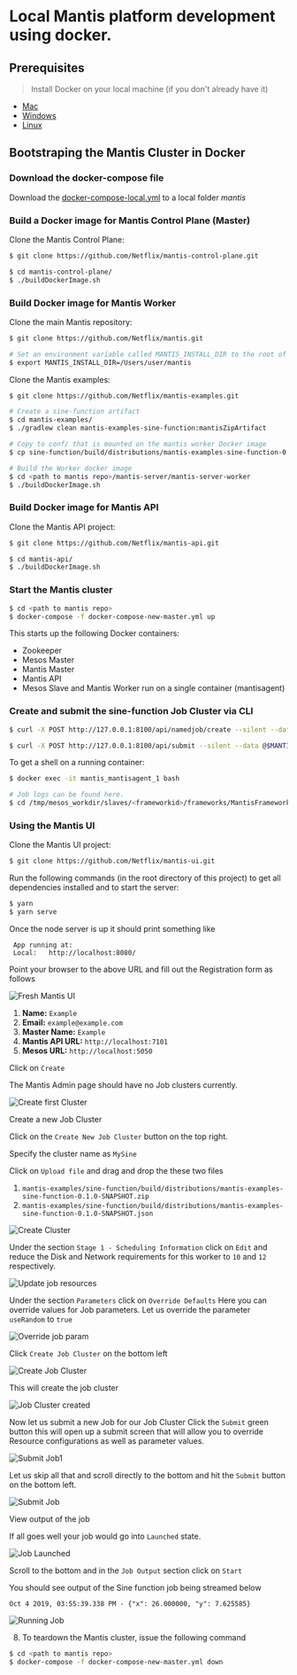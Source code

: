 # Local Mantis platform development using docker.

## Prerequisites

> Install Docker on your local machine (if you don't already have it) 
+ [Mac](https://docs.docker.com/docker-for-mac/install/)
+ [Windows](https://docs.docker.com/docker-for-windows/install)
+ [Linux](https://docs.docker.com/install/linux/docker-ce/ubuntu/)

## Bootstraping the Mantis Cluster in Docker

### Download the docker-compose file

Download the [docker-compose-local.yml](https://github.com/Netflix/mantis/blob/master/docker-compose-local.yml)
to a local folder *mantis*

### Build a Docker image for Mantis Control Plane (Master)

Clone the Mantis Control Plane:

```bash
$ git clone https://github.com/Netflix/mantis-control-plane.git
```

```bash
$ cd mantis-control-plane/
$ ./buildDockerImage.sh
```

### Build Docker image for Mantis Worker 

Clone the main Mantis repository:

```bash
$ git clone https://github.com/Netflix/mantis.git

# Set an environment variable called MANTIS_INSTALL_DIR to the root of this project
$ export MANTIS_INSTALL_DIR=/Users/user/mantis
```
 
Clone the Mantis examples:

```bash
$ git clone https://github.com/Netflix/mantis-examples.git
```

```bash
# Create a sine-function artifact
$ cd mantis-examples/
$ ./gradlew clean mantis-examples-sine-function:mantisZipArtifact

# Copy to conf/ that is mounted on the mantis worker Docker image
$ cp sine-function/build/distributions/mantis-examples-sine-function-0.1.0-SNAPSHOT.zip <path to mantis repo>/localdev/conf/

# Build the Worker docker image
$ cd <path to mantis repo>/mantis-server/mantis-server-worker
$ ./buildDockerImage.sh
```

### Build Docker image for Mantis API

Clone the Mantis API project:
```bash
$ git clone https://github.com/Netflix/mantis-api.git
```
```bash
$ cd mantis-api/
$ ./buildDockerImage.sh
```

### Start the Mantis cluster

```bash
$ cd <path to mantis repo>
$ docker-compose -f docker-compose-new-master.yml up
```

This starts up the following Docker containers:

- Zookeeper
- Mesos Master
- Mantis Master
- Mantis API
- Mesos Slave and Mantis Worker run on a single container (mantisagent)

### Create and submit the sine-function Job Cluster via CLI

```bash
$ curl -X POST http://127.0.0.1:8100/api/namedjob/create --silent --data @$MANTIS_INSTALL_DIR/localdev/conf/namedJob-template -vvv

$ curl -X POST http://127.0.0.1:8100/api/submit --silent --data @$MANTIS_INSTALL_DIR/localdev/conf/submitJob-template -vvv
```

To get a shell on a running container:

```bash
$ docker exec -it mantis_mantisagent_1 bash

# Job logs can be found here.
$ cd /tmp/mesos_workdir/slaves/<frameworkid>/frameworks/MantisFramework/executors
```
### Using the Mantis UI

Clone the Mantis UI project:

```bash
$ git clone https://github.com/Netflix/mantis-ui.git
```

Run the following commands (in the root directory of this project) to get all dependencies installed and to start the server:

```bash
$ yarn
$ yarn serve
```

Once the node server is up it should print something like

```
 App running at:
 Local:   http://localhost:8080/
```

Point your browser to the above URL and fill out the Registration form as follows

![Fresh Mantis UI](../images/fresh_ui.png)

1. **Name:** `Example`
2. **Email:** `example@example.com`
3. **Master Name:** `Example`
4. **Mantis API URL:** `http://localhost:7101`
5. **Mesos URL:** `http://localhost:5050`

Click on `Create`

The Mantis Admin page should have no Job clusters currently.

![Create first Cluster](../images/create_cluster0.png)

Create a new Job Cluster

Click on the `Create New Job Cluster` button on the top right.

Specify the cluster name as `MySine`

Click on `Upload file` and drag and drop the these two files

1. `mantis-examples/sine-function/build/distributions/mantis-examples-sine-function-0.1.0-SNAPSHOT.zip`
1. `mantis-examples/sine-function/build/distributions/mantis-examples-sine-function-0.1.0-SNAPSHOT.json`

![Create Cluster](../images/create_cluster.png)

Under the section `Stage 1 - Scheduling Information` click on `Edit` and reduce the Disk and Network requirements
for this worker to `10` and `12` respectively.

![Update job resources](../images/update_job_resources.png)

Under the section `Parameters` click on `Override Defaults`
Here you can override values for Job parameters. Let us override the parameter `useRandom` to `true`

![Override job param](../images/override_job_param.png)

Click `Create Job Cluster` on the bottom left

![Create Job Cluster](../images/create_job_cluster3.png)

This will create the job cluster

![Job Cluster created](../images/job_cluster_created.png)

Now let us submit a new Job for our Job Cluster
Click the `Submit` green button this will open up a submit screen that will allow you to override Resource configurations
as well as parameter values.
 
![Submit Job1](../images/submit_job1.png)

Let us skip all that and scroll directly to the bottom and hit the `Submit` button on the bottom left.

![Submit Job](../images/submit_job.png)

View output of the job

If all goes well your job would go into `Launched` state.

![Job Launched](../images/job_launched.png)

Scroll to the bottom and in the `Job Output` section click on `Start`

You should see output of the Sine function job being streamed below

```
Oct 4 2019, 03:55:39.338 PM - {"x": 26.000000, "y": 7.625585}
```

![Running Job](../images/running_job.png)

8. To teardown the Mantis cluster, issue the following command

```bash
$ cd <path to mantis repo>
$ docker-compose -f docker-compose-new-master.yml down
```
